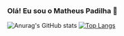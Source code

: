 ### Olá! Eu sou o Matheus Padilha 👋

![Anurag's GitHub stats](https://github-readme-stats.vercel.app/api?username=mpadilhaa&show_icons=true&theme=dracula)
[![Top Langs](https://github-readme-stats.vercel.app/api/top-langs/?username=mpadilhaa&layout=compact)](https://github.com/anuraghazra/github-readme-stats)

